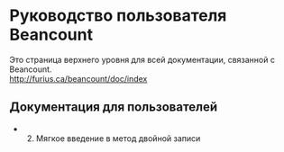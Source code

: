 # Руководство пользователя Beancount
Это страница верхнего уровня для всей документации, связанной с Beancount.
<br> http://furius.ca/beancount/doc/index

## Документация для пользователей
- 2. Мягкое введение в метод двойной записи


